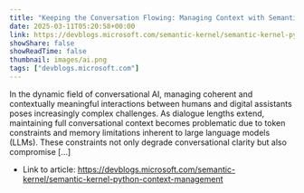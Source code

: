 ```yaml
---
title: "Keeping the Conversation Flowing: Managing Context with Semantic Kernel Python"
date: 2025-03-11T05:20:58+00:00
link: https://devblogs.microsoft.com/semantic-kernel/semantic-kernel-python-context-management
showShare: false
showReadTime: false
thumbnail: images/ai.png
tags: ["devblogs.microsoft.com"]
---
```

In the dynamic field of conversational AI, managing coherent and contextually meaningful interactions between humans and digital assistants poses increasingly complex challenges. As dialogue lengths extend, maintaining full conversational context becomes problematic due to token constraints and memory limitations inherent to large language models (LLMs). These constraints not only degrade conversational clarity but also compromise […]

- Link to article: https://devblogs.microsoft.com/semantic-kernel/semantic-kernel-python-context-management
